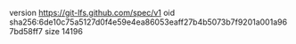 version https://git-lfs.github.com/spec/v1
oid sha256:6de10c75a5127d0f4e59e4ea86053eaff27b4b5073b7f9201a001a967bd58ff7
size 14196
